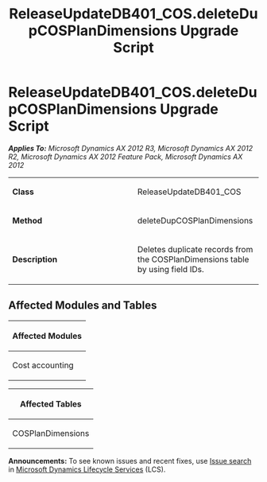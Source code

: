﻿---
title: ReleaseUpdateDB401_COS.deleteDupCOSPlanDimensions Upgrade Script
TOCTitle: ReleaseUpdateDB401_COS.deleteDupCOSPlanDimensions Upgrade Script
ms:assetid: 29d204b4-36ea-cbf6-4275-36a58c44b712
ms:mtpsurl: https://msdn.microsoft.com/en-us/library/JJ735900(v=AX.60)
ms:contentKeyID: 49707317
ms.date: 05/18/2015
mtps_version: v=AX.60
---

# ReleaseUpdateDB401\_COS.deleteDupCOSPlanDimensions Upgrade Script 


_**Applies To:** Microsoft Dynamics AX 2012 R3, Microsoft Dynamics AX 2012 R2, Microsoft Dynamics AX 2012 Feature Pack, Microsoft Dynamics AX 2012_

<table>
<colgroup>
<col style="width: 50%" />
<col style="width: 50%" />
</colgroup>
<tbody>
<tr class="odd">
<td><p><strong>Class</strong></p></td>
<td><p>ReleaseUpdateDB401_COS</p></td>
</tr>
<tr class="even">
<td><p><strong>Method</strong></p></td>
<td><p>deleteDupCOSPlanDimensions</p></td>
</tr>
<tr class="odd">
<td><p><strong>Description</strong></p></td>
<td><p>Deletes duplicate records from the COSPlanDimensions table by using field IDs.</p></td>
</tr>
</tbody>
</table>


## Affected Modules and Tables

<table>
<colgroup>
<col style="width: 100%" />
</colgroup>
<thead>
<tr class="header">
<th><p>Affected Modules</p></th>
</tr>
</thead>
<tbody>
<tr class="odd">
<td><p>Cost accounting</p></td>
</tr>
</tbody>
</table>


<table>
<colgroup>
<col style="width: 100%" />
</colgroup>
<thead>
<tr class="header">
<th><p>Affected Tables</p></th>
</tr>
</thead>
<tbody>
<tr class="odd">
<td><p>COSPlanDimensions</p></td>
</tr>
</tbody>
</table>

  
**Announcements:** To see known issues and recent fixes, use [Issue search](http://go.microsoft.com/fwlink/?linkid=389258) in [Microsoft Dynamics Lifecycle Services](http://go.microsoft.com/fwlink/?linkid=306505) (LCS).

